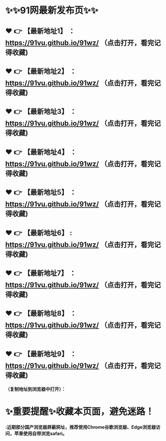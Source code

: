 
# :sparkles::sparkles:91网最新发布页:sparkles::sparkles:

 :heart: :point_right: 【最新地址1】 ：https://91vu.github.io/91wz/  （点击打开，看完记得收藏)
 ------
 :heart: :point_right: 【最新地址2】 ：https://91vu.github.io/91wz/  （点击打开，看完记得收藏)
 ------
 :heart: :point_right: 【最新地址3】 ：https://91vu.github.io/91wz/ （点击打开，看完记得收藏)
 ------
 :heart: :point_right: 【最新地址4】 ：https://91vu.github.io/91wz/  （点击打开，看完记得收藏)
 ------
 :heart: :point_right: 【最新地址5】 ：https://91vu.github.io/91wz/ （点击打开，看完记得收藏)
 ------
 :heart: :point_right: 【最新地址6】 : https://91vu.github.io/91wz/   （点击打开，看完记得收藏)
 ------
 :heart: :point_right: 【最新地址7】 ：https://91vu.github.io/91wz/ （点击打开，看完记得收藏)
 ------
 :heart: :point_right: 【最新地址8】 ：https://91vu.github.io/91wz/ （点击打开，看完记得收藏)
 ------
 :heart: :point_right: 【最新地址9】 ：https://91vu.github.io/91wz/ （点击打开，看完记得收藏)
  ------

  
#### （复制地址到浏览器中打开）：
# :sparkles:重要提醒:sparkles:收藏本页面，避免迷路！
#### :近期部分国产浏览器屏蔽网址，推荐使用Chrome谷歌浏览器、Edge浏览器访问，苹果使用自带浏览safari。
